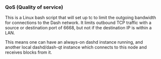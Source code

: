 ### QoS (Quality of service) ###

This is a Linux bash script that will set up tc to limit the outgoing bandwidth for connections to the Dash network. It limits outbound TCP traffic with a source or destination port of 6668, but not if the destination IP is within a LAN.

This means one can have an always-on dashd instance running, and another local dashd/dash-qt instance which connects to this node and receives blocks from it.
